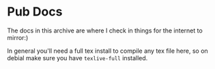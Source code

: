# Pub Docs
The docs in this archive are where I check in things for the internet to mirror:)

In general you'll need a full tex install to compile any tex file here, so on debial make sure you have
`texlive-full` installed.
